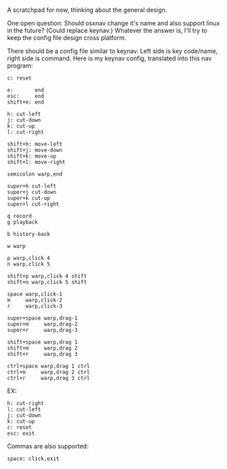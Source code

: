 A scratchpad for now, thinking about the general design.

One open question: Should osxnav change it's name and also support linux in the
future? (Could replace keynav.) Whatever the answer is, I'll try to keep the
config file design cross platform.

There should be a config file similar to keynav. Left side is key code/name,
right side is command. Here is my keynav config, translated into this nav
program:

```
c: reset

e:       end
esc:     end
shift+e: end

h: cut-left
j: cut-down
k: cut-up
l: cut-right

shift+h: move-left
shift+j: move-down
shift+k: move-up
shift+l: move-right

semicolon warp,end

super+h cut-left
super+j cut-down
super+k cut-up
super+l cut-right

q record
g playback

b history-back

w warp

p warp,click 4
n warp,click 5

shift+p warp,click 4 shift
shift+n warp,click 5 shift

space warp,click-1
m     warp,click-2
r     warp,click-3

super+space warp,drag-1
super+m     warp,drag-2
super+r     warp,drag-3

shift+space warp,drag 1
shift+m     warp,drag 2
shift+r     warp,drag 3

ctrl+space warp,drag 1 ctrl
ctrl+m     warp,drag 2 ctrl
ctrl+r     warp,drag 3 ctrl
```




EX:

```
h: cut-right
l: cut-left
j: cut-down
k: cut-up
c: reset
esc: exit
```

Commas are also supported:

```
space: click,exit
```

